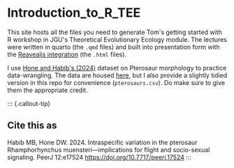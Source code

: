 # Introduction_to_R_TEE
This site hosts all the files you need to generate Tom's getting started with R workshop in JGU's Theoretical Evolutionary Ecology module. The lectures were written in quarto (the `.qmd` files) and built into presentation form with the [Reavealjs integration](https://quarto.org/docs/presentations/revealjs/) (the `.html` files).

I use [Hone and Habib's (2024)](https://peerj.com/articles/17524/) dataset on Pterosaur morphology to practice data-wrangling. The data are housed [here](https://peerj.com/articles/17524/#supp-1), but I also provide a slightly tidied version in this repo for convenience (`pterosaurs.csv`). Do make sure to give them the appropriate credit. 

::: {.callout-tip}
## Cite this as

Habib MB, Hone DW. 2024. Intraspecific variation in the pterosaur Rhamphorhynchus muensteri—implications for flight and socio-sexual signaling. PeerJ 12:e17524 https://doi.org/10.7717/peerj.17524
:::

